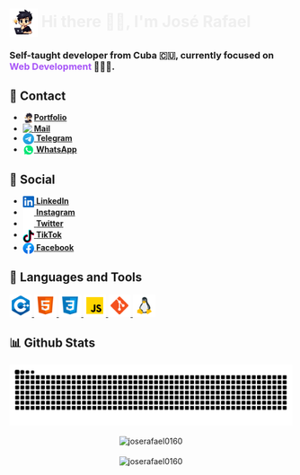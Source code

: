 # <img src="assets/Others/JS-character.png" align="center" alt="José Rafael Character" height="50"> <span style="color: #eeee">Hi there 👋🏻, I'm José Rafael</span>

### Self-taught developer from Cuba 🇨🇺, currently focused on <span style="color: #a855f7">Web Development</span> 👨🏻‍💻.

## 💬 Contact
- [<img src="assets/Others/JS-character.png" width="20" align="top">**Portfolio**](https://wa.me/+5356843843?text=Hola!!)
- [<img src="assets/Social/mail" width="20" align="top"> **Mail**](mailto:joserafaelperezr@icloud.com)
- [<img src="assets/Contact/telegram.svg" width="20" align="top"> **Telegram**](https://wa.me/+5356843843?text=Hola!!)
- [<img src="assets/Contact/whatsapp.svg" width="20" align="top"> **WhatsApp**](https://wa.me/+5356843843?text=Hola!!)

## 👥 Social
- [<img src="assets/Social/linkedin.svg" width="20" align="top"> **LinkedIn**](https://www.linkedin.com/in/joserafael016/) 
- [<img src="assets/Social/instagram.svg" width="20" align="top"> **Instagram**](https://www.linkedin.com/in/joserafael016/)  
- [<img src="assets/Social/x.svg" width="20" align="top"> **Twitter**](https://www.linkedin.com/in/joserafael016/)  
- [<img src="assets/Social/tiktok.svg" width="20" align="top"> **TikTok**](https://www.linkedin.com/in/joserafael016/)  
- [<img src="assets/Social/facebook.svg" width="20" align="top"> **Facebook**](https://www.linkedin.com/in/joserafael016/)  

    

## 🧰 Languages and Tools
  <a href="https://www.w3schools.com/cpp/" target="_blank" rel="noreferrer"> 
    <img src="assets/icon-cpp.png" alt="cplusplus" width="40" height="40"/> 
  </a> 
  <a href="https://www.w3.org/html/" target="_blank" rel="noreferrer"> 
    <img src="assets/icon-html.png" alt="html5" width="40" height="40"/> 
  </a> 
  <a href="https://www.w3schools.com/css/" target="_blank" rel="noreferrer"> 
    <img src="assets/icon-css.png" alt="css3" width="40" height="40"/> 
  </a>
   <a href="https://developer.mozilla.org/en-US/docs/Web/JavaScript" target="_blank" rel="noreferrer"> 
    <img src="assets/icon-js.png" alt="javascript" width="40" height="40"/> 
  </a> 
  <a href="https://git-scm.com/" target="_blank" rel="noreferrer"> 
    <img src="assets/icon-git.png" alt="git" width="40" height="40"/> 
  </a> 
 
  <a href="https://www.linux.org/" target="_blank" rel="noreferrer"> 
    <img src="assets/icon-linux.png"  alt="linux" width="40" height="40"/> 
  </a> 

## 📊 Github Stats
<div align="center">
  <img align="center" src="https://github.com/joserafael0160/joserafael0160/blob/output/github-contribution-grid-snake-dark.svg" alt="github contribution grid snake  animation">
  <br>
  <br>
  <img align="center" src="https://github-readme-stats.vercel.app/api?username=joserafael0160&theme=dark&show_icons=true&locale=en" alt="joserafael0160" />
  <br>
  <br>
  <img align="center" src="https://github-readme-stats.vercel.app/api/top-langs?username=joserafael0160&theme=dark&show_icons=true&locale=en&layout=compact" alt="joserafael0160">
</div>






